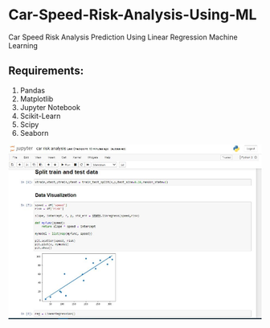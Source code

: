 # Car-Speed-Risk-Analysis-Using-ML
Car Speed Risk Analysis Prediction Using Linear Regression Machine Learning

## Requirements:
1. Pandas
2. Matplotlib
3. Jupyter Notebook
4. Scikit-Learn
5. Scipy
6. Seaborn

![Car Risk Analysis Using ML](https://github.com/MehediMK/Car-Speed-Risk-Analysis-Using-ML/blob/main/Screenshort.JPG)

